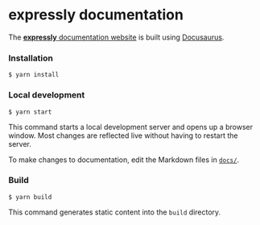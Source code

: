 # expressly documentation

The [**expressly** documentation website](https://expressly.edgecompute.app) is built using [Docusaurus](https://docusaurus.io/).

### Installation

```
$ yarn install
```

### Local development

```
$ yarn start
```

This command starts a local development server and opens up a browser window. Most changes are reflected live without having to restart the server.

To make changes to documentation, edit the Markdown files in [`docs/`](./docs).

### Build

```
$ yarn build
```

This command generates static content into the `build` directory.
